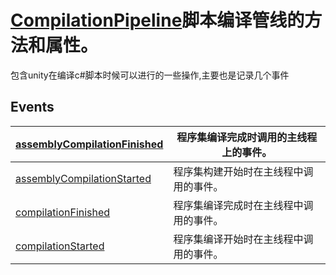 # [CompilationPipeline](https://docs.unity3d.com/cn/2019.4/ScriptReference/Compilation.CompilationPipeline.html)脚本编译管线的方法和属性。

包含unity在编译c#脚本时候可以进行的一些操作,主要也是记录几个事件

## Events

| [assemblyCompilationFinished](https://docs.unity3d.com/cn/2019.4/ScriptReference/Compilation.CompilationPipeline-assemblyCompilationFinished.html) | 程序集编译完成时调用的主线程上的事件。 |
| ------------------------------------------------------------ | -------------------------------------- |
| [assemblyCompilationStarted](https://docs.unity3d.com/cn/2019.4/ScriptReference/Compilation.CompilationPipeline-assemblyCompilationStarted.html) | 程序集构建开始时在主线程中调用的事件。 |
| [compilationFinished](https://docs.unity3d.com/cn/2019.4/ScriptReference/Compilation.CompilationPipeline-compilationFinished.html) | 程序集编译完成时在主线程中调用的事件。 |
| [compilationStarted](https://docs.unity3d.com/cn/2019.4/ScriptReference/Compilation.CompilationPipeline-compilationStarted.html) | 程序集编译开始时在主线程中调用的事件。 |